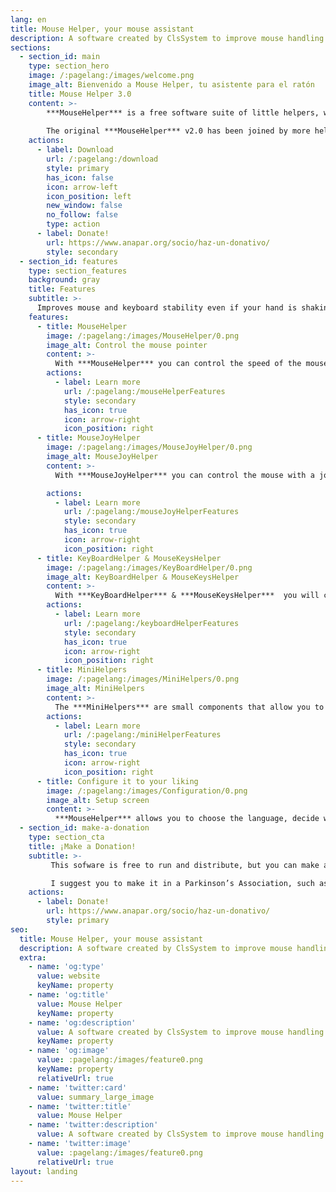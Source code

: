```yaml
---
lang: en
title: Mouse Helper, your mouse assistant
description: A software created by ClsSystem to improve mouse handling in Windows, for people with motor disabilities such as Parkinson's disease
sections:
  - section_id: main
    type: section_hero
    image: /:pagelang:/images/welcome.png
    image_alt: Bienvenido a Mouse Helper, tu asistente para el ratón
    title: Mouse Helper 3.0
    content: >-
        ***MouseHelper*** is a free software suite of little helpers, which is available for Windows Operating System (7 and above)
         
        The original ***MouseHelper*** v2.0 has been joined by more helpers this time, allowing you to improve mouse and keyboard handling
    actions:
      - label: Download
        url: /:pagelang:/download
        style: primary
        has_icon: false
        icon: arrow-left
        icon_position: left
        new_window: false
        no_follow: false
        type: action
      - label: Donate!
        url: https://www.anapar.org/socio/haz-un-donativo/
        style: secondary
  - section_id: features
    type: section_features
    background: gray
    title: Features
    subtitle: >-
      Improves mouse and keyboard stability even if your hand is shaking
    features:
      - title: MouseHelper
        image: /:pagelang:/images/MouseHelper/0.png
        image_alt: Control the mouse pointer
        content: >-
          With ***MouseHelper*** you can control the speed of the mouse, the time it takes to press its buttons or drag and drop operations
        actions:
          - label: Learn more
            url: /:pagelang:/mouseHelperFeatures
            style: secondary
            has_icon: true
            icon: arrow-right
            icon_position: right
      - title: MouseJoyHelper
        image: /:pagelang:/images/MouseJoyHelper/0.png
        image_alt: MouseJoyHelper
        content: >-
          With ***MouseJoyHelper*** you can control the mouse with a joystick

        actions:
          - label: Learn more
            url: /:pagelang:/mouseJoyHelperFeatures
            style: secondary
            has_icon: true
            icon: arrow-right
            icon_position: right
      - title: KeyBoardHelper & MouseKeysHelper
        image: /:pagelang:/images/KeyBoardHelper/0.png
        image_alt: KeyBoardHelper & MouseKeysHelper
        content: >-
          With ***KeyBoardHelper*** & ***MouseKeysHelper***  you will control the keystrokes and move the mouse using your keyboard
        actions:
          - label: Learn more
            url: /:pagelang:/keyboardHelperFeatures
            style: secondary
            has_icon: true
            icon: arrow-right
            icon_position: right
      - title: MiniHelpers
        image: /:pagelang:/images/MiniHelpers/0.png
        image_alt: MiniHelpers
        content: >-
          The ***MiniHelpers*** are small components that allow you to perform tasks more specialized, and make the most of all the buttons on your joystick
        actions:
          - label: Learn more
            url: /:pagelang:/miniHelperFeatures
            style: secondary
            has_icon: true
            icon: arrow-right
            icon_position: right
      - title: Configure it to your liking
        image: /:pagelang:/images/Configuration/0.png
        image_alt: Setup screen
        content: >-
          ***MouseHelper*** allows you to choose the language, decide whether or not you want it to start when Windows does it or even run it in Administrator mode, to do it without restrictions
  - section_id: make-a-donation
    type: section_cta
    title: ¡Make a Donation!
    subtitle: >-
         This sofware is free to run and distribute, but you can make a donation to any aid association if you feel like it.

         I suggest you to make it in a Parkinson’s Association, such as [ANAPAR](http://www.anapar.org/) or  [Spanish Parkinson's Federation](https://www.esparkinson.es/)
    actions:
      - label: Donate!
        url: https://www.anapar.org/socio/haz-un-donativo/
        style: primary
seo:
  title: Mouse Helper, your mouse assistant
  description: A software created by ClsSystem to improve mouse handling in Windows, for people with motor disabilities such as Parkinson's disease
  extra:
    - name: 'og:type'
      value: website
      keyName: property
    - name: 'og:title'
      value: Mouse Helper
      keyName: property
    - name: 'og:description'
      value: A software created by ClsSystem to improve mouse handling in Windows, for people with motor disabilities such as Parkinson's disease
      keyName: property
    - name: 'og:image'
      value: :pagelang:/images/feature0.png
      keyName: property
      relativeUrl: true
    - name: 'twitter:card'
      value: summary_large_image
    - name: 'twitter:title'
      value: Mouse Helper
    - name: 'twitter:description'
      value: A software created by ClsSystem to improve mouse handling in Windows, for people with motor disabilities such as Parkinson's disease
    - name: 'twitter:image'
      value: :pagelang:/images/feature0.png
      relativeUrl: true
layout: landing
---
```


